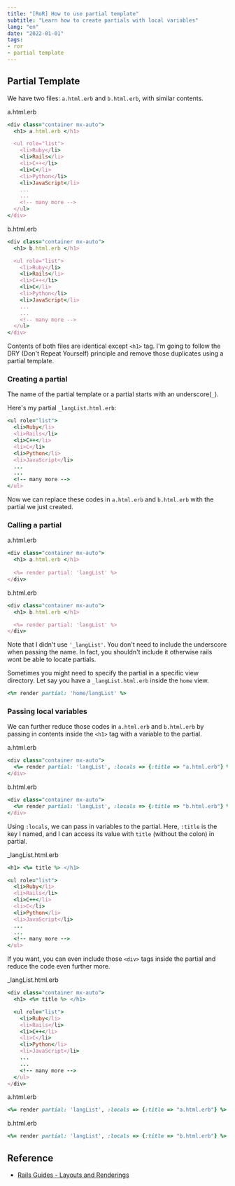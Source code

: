 ```yaml
---
title: "[RoR] How to use partial template"
subtitle: "Learn how to create partials with local variables"
lang: "en"
date: "2022-01-01"
tags:
- ror
- partial template
---
```


## Partial Template

We have two files: `a.html.erb` and `b.html.erb`, with similar contents.



a.html.erb
```rb
<div class="container mx-auto">
  <h1> a.html.erb </h1>

  <ul role="list">
    <li>Ruby</li>
    <li>Rails</li>
    <li>C++</li>
    <li>C</li> 
    <li>Python</li>
    <li>JavaScript</li>
    ... 
    ...
    <!-- many more -->
  </ul>
</div>
```

b.html.erb
```rb
<div class="container mx-auto">
  <h1> b.html.erb </h1>

  <ul role="list">
    <li>Ruby</li>
    <li>Rails</li>
    <li>C++</li>
    <li>C</li> 
    <li>Python</li>
    <li>JavaScript</li>
    ... 
    ...
    <!-- many more -->
  </ul>
</div>
```

Contents of both files are identical except `<h1>` tag. I'm going to follow the DRY (Don't Repeat Yourself) principle and remove those duplicates using a partial template.

### Creating a partial
The name of the partial template or a partial starts with an underscore(`_`). 


Here's my partial `_langList.html.erb`:
```rb
<ul role="list">
  <li>Ruby</li>
  <li>Rails</li>
  <li>C++</li>
  <li>C</li> 
  <li>Python</li>
  <li>JavaScript</li>
  ... 
  ...
  <!-- many more -->
</ul>
```

Now we can replace these codes in `a.html.erb` and `b.html.erb` with the partial we just created.

### Calling a partial

a.html.erb
```rb
<div class="container mx-auto">
  <h1> a.html.erb </h1>
  
  <%= render partial: 'langList' %>
</div>
```

b.html.erb
```rb
<div class="container mx-auto">
  <h1> b.html.erb </h1>

  <%= render partial: 'langList' %>
</div>
```

Note that I didn't use `'_langList'`. You don't need to include the underscore when passing the name. In fact, you shouldn't include it otherwise rails wont be able to locate partials.



Sometimes you might need to specify the partial in a specific view directory. Let say you have a `_langList.html.erb` inside the `home` view.
```rb
<%= render partial: 'home/langList' %>
```

### Passing local variables
We can further reduce those codes in `a.html.erb` and `b.html.erb` by passing in contents inside the `<h1>` tag with a variable to the partial.



a.html.erb
```rb
<div class="container mx-auto">
  <%= render partial: 'langList', :locals => {:title => "a.html.erb"} %>
</div>
```

b.html.erb
```rb
<div class="container mx-auto">
  <%= render partial: 'langList', :locals => {:title => "b.html.erb"} %>
</div>
```

Using `:locals`, we can pass in variables to the partial. Here, `:title` is the key I named, and I can access its value with `title` (without the colon) in partial.



_langList.html.erb
```rb
<h1> <%= title %> </h1>

<ul role="list">
  <li>Ruby</li>
  <li>Rails</li>
  <li>C++</li>
  <li>C</li> 
  <li>Python</li>
  <li>JavaScript</li>
  ... 
  ...
  <!-- many more -->
</ul>
```

If you want, you can even include those `<div>` tags inside the partial and reduce the code even further more.



_langList.html.erb
```rb
<div class="container mx-auto">
  <h1> <%= title %> </h1>

  <ul role="list">
    <li>Ruby</li>
    <li>Rails</li>
    <li>C++</li>
    <li>C</li> 
    <li>Python</li>
    <li>JavaScript</li>
    ... 
    ...
    <!-- many more -->
  </ul>
</div>
```

a.html.erb
```rb
<%= render partial: 'langList', :locals => {:title => "a.html.erb"} %>
```

b.html.erb
```rb
<%= render partial: 'langList', :locals => {:title => "b.html.erb"} %>
```

## Reference
- [Rails Guides - Layouts and Renderings](https://guides.rubyonrails.org/layouts_and_rendering.html)